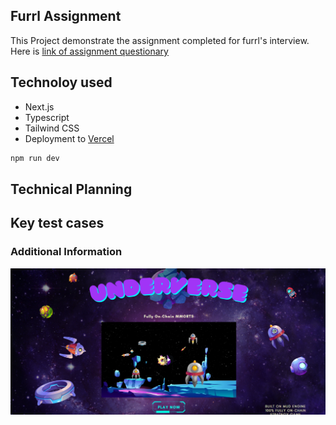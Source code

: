 ## Furrl Assignment

This Project demonstrate the assignment completed for furrl's interview. Here is [link of assignment questionary](https://web.furrl.in/vibeList?vibe=NightFlea)

## Technoloy used

- Next.js
- Typescript
- Tailwind CSS
- Deployment to [Vercel](https://vercel.com/)

```bash
npm run dev
```

## Technical Planning

## Key test cases

### Additional Information

![ScreenShot of Furrl](/public/underverse.png)
